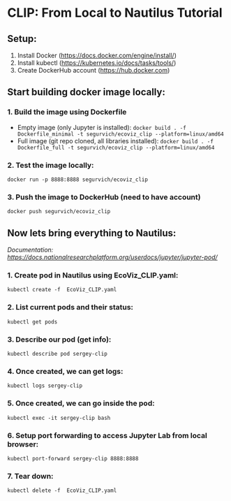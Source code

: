 # CLIP: From Local to Nautilus Tutorial

## Setup:
1. Install Docker (https://docs.docker.com/engine/install/)
2. Install kubectl (https://kubernetes.io/docs/tasks/tools/)
3. Create DockerHub account (https://hub.docker.com)

## Start building docker image locally:

### 1. Build the image using Dockerfile
- Empty image (only Jupyter is installed):
`docker build . -f Dockerfile_minimal -t segurvich/ecoviz_clip --platform=linux/amd64`
- Full image (git repo cloned, all libraries installed):
`docker build . -f Dockerfile_full -t segurvich/ecoviz_clip --platform=linux/amd64`

### 2. Test the image locally:
`docker run -p 8888:8888 segurvich/ecoviz_clip`

### 3. Push the image to DockerHub (need to have account)
`docker push segurvich/ecoviz_clip`

## Now lets bring everything to Nautilus:
_Documentation: https://docs.nationalresearchplatform.org/userdocs/jupyter/jupyter-pod/_

### 1. Create pod in Nautilus using EcoViz_CLIP.yaml:
`kubectl create -f  EcoViz_CLIP.yaml`

### 2. List current pods and their status:
`kubectl get pods`

### 3. Describe our pod (get info):
`kubectl describe pod sergey-clip`

### 4. Once created, we can get logs:
`kubectl logs sergey-clip`

### 5. Once created, we can go inside the pod:
`kubectl exec -it sergey-clip bash`

### 6. Setup port forwarding to access Jupyter Lab from local browser:
`kubectl port-forward sergey-clip 8888:8888`

### 7. Tear down:
`kubectl delete -f  EcoViz_CLIP.yaml`
